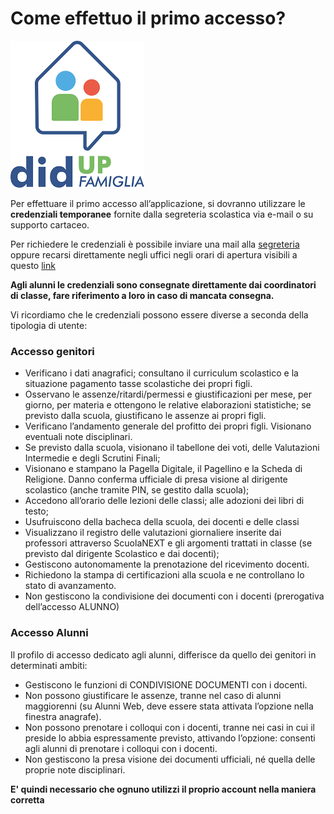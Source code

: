 ﻿---
sidebar_label: 'Argo didup'
sidebar_position: 2
---

# Come effettuo il primo accesso?

![Logo Argo](</static/img/argologo.png>)


Per effettuare il primo accesso all’applicazione, si dovranno utilizzare le **credenziali temporanee** fornite dalla segreteria scolastica via e-mail o su supporto cartaceo.

Per richiedere le credenziali è possibile inviare una mail alla [segreteria](mailto:%20liic81000c@istruzione.it) oppure recarsi direttamente negli uffici negli orari di apertura visibili a questo [link](https://istituto-marconi.edu.it/struttura/segreteria/) 

**Agli alunni le credenziali sono consegnate direttamente dai coordinatori di classe, fare riferimento a loro in caso di mancata consegna.**

Vi ricordiamo che le credenziali possono essere diverse a seconda della tipologia di utente:

### Accesso genitori

-   Verificano i dati anagrafici; consultano il curriculum scolastico e la situazione pagamento tasse scolastiche dei propri figli.
-   Osservano le assenze/ritardi/permessi e giustificazioni per mese, per giorno, per materia e ottengono le relative elaborazioni statistiche; se previsto dalla scuola, giustificano le assenze ai propri figli.
-   Verificano l’andamento generale del profitto dei propri figli. Visionano eventuali note disciplinari.
-   Se previsto dalla scuola, visionano il tabellone dei voti, delle Valutazioni Intermedie e degli Scrutini Finali;
-   Visionano e stampano la Pagella Digitale, il Pagellino e la Scheda di Religione. Danno conferma ufficiale di presa visione al dirigente scolastico (anche tramite PIN, se gestito dalla scuola);
-   Accedono all’orario delle lezioni delle classi; alle adozioni dei libri di testo;
-   Usufruiscono della bacheca della scuola, dei docenti e delle classi
-   Visualizzano il registro delle valutazioni giornaliere inserite dai professori attraverso ScuolaNEXT e gli argomenti trattati in classe (se previsto dal dirigente Scolastico e dai docenti);
-   Gestiscono autonomamente la prenotazione del ricevimento docenti.
-   Richiedono la stampa di certificazioni alla scuola e ne controllano lo stato di avanzamento.
-   Non gestiscono la condivisione dei documenti con i docenti (prerogativa dell’accesso ALUNNO)

### Accesso Alunni

Il profilo di accesso dedicato agli alunni, differisce da quello dei genitori in determinati ambiti:

-   Gestiscono le funzioni di CONDIVISIONE DOCUMENTI con i docenti.
-   Non possono giustificare le assenze, tranne nel caso di alunni maggiorenni (su Alunni Web, deve essere stata attivata l’opzione nella finestra anagrafe).
-   Non possono prenotare i colloqui con i docenti, tranne nei casi in cui il preside lo abbia espressamente previsto, attivando l’opzione: consenti agli alunni di prenotare i colloqui con i docenti.
-   Non gestiscono la presa visione dei documenti ufficiali, né quella delle proprie note disciplinari.

**E' quindi necessario che ognuno utilizzi il proprio account nella maniera corretta**
